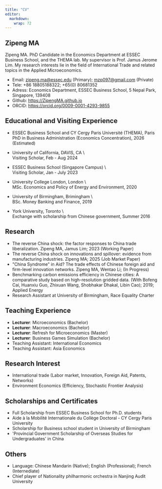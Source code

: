```yaml
---
title: "CV"
editor: 
  markdown: 
    wrap: 72
---
```



## Zipeng MA

Zipeng MA. PhD Candidate in the Economics Department at ESSEC Business School, and the THEMA lab. My supervisor is Prof. Jamus Jerome Lim. My research interests lie in the field of International Trade and related topics in the Applied Microeconomics.

- Email: zipeng.ma@essec.edu (Primary); mzp097@gmail.com (Private)
- Tele: +86 18805188322; +65(0) 80681352 
- Adress: Economics Department, ESSEC Business School, 5 Nepal Park, Singapore, 139408
- Github: <https://ZipengMA.github.io>
- ORCID: <https://orcid.org/0009-0001-4293-9855>


## Educational and Visiting Experience

- ESSEC Business School and CY Cergy Paris Université (THEMA), Paris \
  PhD in Business Administration (Economics Concentration), 2026 (Estimated)

- University of California, DAVIS, CA \                                                    
  Visiting Scholar, Feb - Aug 2024  

- ESSEC Business School (Singapore Campus) \                                           
  Visiting Scholar, Jan - July 2023

- University College London, London \                                                           
  MSc. Economics and Policy of Energy and Environment, 2020

- University of Birmingham, Brimingham \                                                       
  BSc. Money Banking and Finance, 2019

- York University, Toronto \                                                                   
  Exchange with scholarship from Chinese government, Summer 2016


## Research

- The reverse China shock: the factor responses to China trade liberalization. Zipeng MA, Jamus Lim; 2023 (Working Paper)
- The reverse China shock on innovations and spillover: evidence from manufacturing industries. Zipeng MA; 2025 (Job Market Paper)
- "China Syndrome" in Aid? The trade effects of Chinese foreign aid and firm-level innovation networks. Zipeng MA, Wentao Li; (In Progress)
- Benchmarking carbon emissions efficiency in Chinese cities: A comparative study based on high-resolution gridded data. (With Bofeng Cai, Huanxiu Guo, Zhixuan Wang, Shobhakar Dhakal, Libin Cao); 2019; Applied Energy
- Research Assistant at University of Birmingham, Race Equality Charter
  

## Teaching Experience

- <strong>Lecturer</strong>: Microeconomics (Bachelor)
- <strong>Lecturer</strong>: Macroeconomics (Bachelor)
- <strong>Lecturer</strong>: Refresh for Microeconomics (Master)
- <strong>Lecturer</strong>: Business Games Simulation (Bachelor)
- Teaching Assistant: International Economics
- Teaching Assistant: Asia Economics


## Research Interest

- International trade (Labor market, Innovation, Foreign Aid, Patents, Networks)
- Environment Economics (Efficiency, Stochastic Frontier Analysis)


## Scholarships and Certificates
- Full Scholarship from ESSEC Business School for Ph.D. students
- Aide à la Mobilité Internationale du Collège Doctoral - CY Cergy Paris University
- Scholarship for Business school student in University of Birmingham
- 'Provincial Government Scholarship of Overseas Studies for Undergraduates' in China


## Others
- Language: Chinese Mandarin (Native); English (Professional); French (Internediate)
- Chief player of Nationality philharmonic orchestra in Nanjing Audit University

